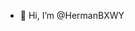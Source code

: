 - 👋 Hi, I’m @HermanBXWY
<!---
HermanBXWY/HermanBXWY is a ✨ special ✨ repository because its `README.md` (this file) appears on your GitHub profile.
You can click the Preview link to take a look at your changes.
--->
